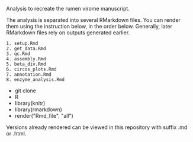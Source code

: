 Analysis to recreate the rumen virome manuscript.

The analysis is separated into several RMarkdown files.
You can render them using the instruction below, in the order below.
Generally, later RMarkdown files rely on outputs generated earlier.

	1. setup.Rmd
	2. get_data.Rmd
	3. qc.Rmd
	4. assembly.Rmd
	5. beta_div.Rmd
	6. circos_plots.Rmd
	7. annotation.Rmd
	8. enzyme_analysis.Rmd
	
- git clone
- R
- library(knitr)
- library(rmarkdown)
- render("Rmd_file", "all")

Versions already rendered can be viewed in this repository with suffix .md or .html.

